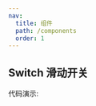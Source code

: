 ```yaml
---
nav:
  title: 组件
  path: /components
  order: 1
---
```


## Switch 滑动开关

代码演示:

<code src="./demo/basic.jsx" ></code>

<API></API>
